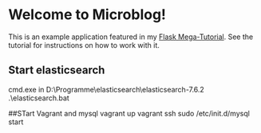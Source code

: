# Welcome to Microblog!

This is an example application featured in my [Flask Mega-Tutorial](https://blog.miguelgrinberg.com/post/the-flask-mega-tutorial-part-i-hello-world). See the tutorial for instructions on how to work with it.

## Start elasticsearch
cmd.exe in D:\Programme\elasticsearch\elasticsearch-7.6.2
.\elasticsearch.bat

##STart Vagrant and mysql
vagrant up
vagrant ssh
sudo /etc/init.d/mysql start